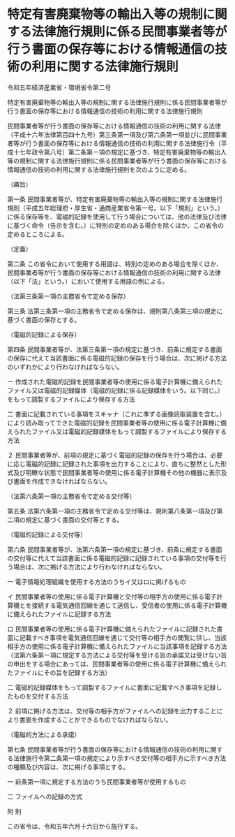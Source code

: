 # 特定有害廃棄物等の輸出入等の規制に関する法律施行規則に係る民間事業者等が行う書面の保存等における情報通信の技術の利用に関する法律施行規則

令和五年経済産業省・環境省令第二号

特定有害廃棄物等の輸出入等の規制に関する法律施行規則に係る民間事業者等が行う書面の保存等における情報通信の技術の利用に関する法律施行規則

民間事業者等が行う書面の保存等における情報通信の技術の利用に関する法律（平成十六年法律第百四十九号）第三条第一項及び第六条第一項並びに民間事業者等が行う書面の保存等における情報通信の技術の利用に関する法律施行令（平成十七年政令第八号）第二条第一項の規定に基づき、特定有害廃棄物等の輸出入等の規制に関する法律施行規則に係る民間事業者等が行う書面の保存等における情報通信の技術の利用に関する法律施行規則を次のように定める。

（趣旨）

第一条 民間事業者等が、特定有害廃棄物等の輸出入等の規制に関する法律施行規則（平成五年総理府・厚生省・通商産業省令第一号。以下「規則」という。）に係る保存等を、電磁的記録を使用して行う場合については、他の法律及び法律に基づく命令（告示を含む。）に特別の定めのある場合を除くほか、この省令の定めるところによる。

（定義）

第二条 この省令において使用する用語は、特別の定めのある場合を除くほか、民間事業者等が行う書面の保存等における情報通信の技術の利用に関する法律（以下「法」という。）において使用する用語の例による。

（法第三条第一項の主務省令で定める保存）

第三条 法第三条第一項の主務省令で定める保存は、規則第八条第三項の規定に基づく書面の保存とする。

（電磁的記録による保存）

第四条 民間事業者等が、法第三条第一項の規定に基づき、前条に規定する書面の保存に代えて当該書面に係る電磁的記録の保存を行う場合は、次に掲げる方法のいずれかにより行わなければならない。

一 作成された電磁的記録を民間事業者等の使用に係る電子計算機に備えられたファイル又は電磁的記録媒体（電磁的記録に係る記録媒体をいう。以下同じ。）をもって調製するファイルにより保存する方法

二 書面に記載されている事項をスキャナ（これに準ずる画像読取装置を含む。）により読み取ってできた電磁的記録を民間事業者等の使用に係る電子計算機に備えられたファイル又は電磁的記録媒体をもって調製するファイルにより保存する方法

２ 民間事業者等が、前項の規定に基づく電磁的記録の保存を行う場合は、必要に応じ電磁的記録に記録された事項を出力することにより、直ちに整然とした形式及び明瞭な状態で民間事業者等の使用に係る電子計算機その他の機器に表示及び書面を作成できなければならない。

（法第六条第一項の主務省令で定める交付等）

第五条 法第六条第一項の主務省令で定める交付等は、規則第八条第一項及び第二項の規定に基づく書面の交付等とする。

（電磁的記録による交付等）

第六条 民間事業者等が、法第六条第一項の規定に基づき、前条に規定する書面の交付等に代えて当該書面に係る電磁的記録に記録されている事項の交付等を行う場合は、次に掲げる方法により行わなければならない。

一 電子情報処理組織を使用する方法のうちイ又はロに掲げるもの

イ 民間事業者等の使用に係る電子計算機と交付等の相手方の使用に係る電子計算機とを接続する電気通信回線を通じて送信し、受信者の使用に係る電子計算機に備えられたファイルに記録する方法

ロ 民間事業者等の使用に係る電子計算機に備えられたファイルに記録された書面に記載すべき事項を電気通信回線を通じて交付等の相手方の閲覧に供し、当該相手方の使用に係る電子計算機に備えられたファイルに当該事項を記録する方法（法第六条第一項に規定する方法による交付等を受ける旨の承諾又は受けない旨の申出をする場合にあっては、民間事業者等の使用に係る電子計算機に備えられたファイルにその旨を記録する方法）

二 電磁的記録媒体をもって調製するファイルに書面に記載すべき事項を記録したものを交付する方法

２ 前項に掲げる方法は、交付等の相手方がファイルへの記録を出力することにより書面を作成することができるものでなければならない。

（電磁的方法による承諾）

第七条 民間事業者等が行う書面の保存等における情報通信の技術の利用に関する法律施行令第二条第一項の規定により示すべき交付等の相手方に示すべき方法の種類及び内容は、次に掲げる事項とする。

一 前条第一項に規定する方法のうち民間事業者等が使用するもの

二 ファイルへの記録の方式

附 則

この省令は、令和五年六月十六日から施行する。
